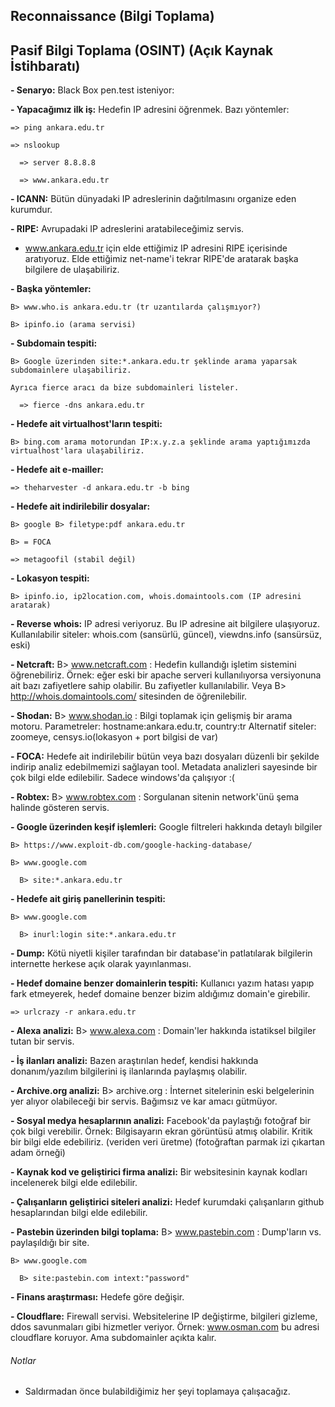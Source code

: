 ## Reconnaissance (Bilgi Toplama)

## Pasif Bilgi Toplama (OSINT) (Açık Kaynak İstihbaratı)

**- Senaryo:** Black Box pen.test isteniyor:

**- Yapacağımız ilk iş:** Hedefin IP adresini öğrenmek. Bazı yöntemler:

    => ping ankara.edu.tr

    => nslookup

      => server 8.8.8.8

      => www.ankara.edu.tr

**- ICANN:** Bütün dünyadaki IP adreslerinin dağıtılmasını organize eden kurumdur. 

**- RIPE:** Avrupadaki IP adreslerini aratabileceğimiz servis.

  - www.ankara.edu.tr için elde ettiğimiz IP adresini RIPE içerisinde aratıyoruz. Elde ettiğimiz net-name'i tekrar RIPE'de aratarak başka bilgilere de ulaşabiliriz.

**- Başka yöntemler:**

    B> www.who.is ankara.edu.tr (tr uzantılarda çalışmıyor?)
    
    B> ipinfo.io (arama servisi)

**- Subdomain tespiti:** 

    B> Google üzerinden site:*.ankara.edu.tr şeklinde arama yaparsak subdomainlere ulaşabiliriz.
    
    Ayrıca fierce aracı da bize subdomainleri listeler.
    
      => fierce -dns ankara.edu.tr

**- Hedefe ait virtualhost'ların tespiti:** 

    B> bing.com arama motorundan IP:x.y.z.a şeklinde arama yaptığımızda virtualhost'lara ulaşabiliriz.

**- Hedefe ait e-mailler:** 

    => theharvester -d ankara.edu.tr -b bing

**- Hedefe ait indirilebilir dosyalar:** 

    B> google B> filetype:pdf ankara.edu.tr
    
    B> = FOCA
    
    => metagoofil (stabil değil)

**- Lokasyon tespiti:** 

    B> ipinfo.io, ip2location.com, whois.domaintools.com (IP adresini aratarak)

**- Reverse whois:** IP adresi veriyoruz. Bu IP adresine ait bilgilere ulaşıyoruz. Kullanılabilir siteler: whois.com (sansürlü, güncel), viewdns.info (sansürsüz, eski)

**- Netcraft:** B> www.netcraft.com : Hedefin kullandığı işletim sistemini öğrenebiliriz. Örnek: eğer eski bir apache serveri kullanılıyorsa versiyonuna ait bazı zafiyetlere sahip olabilir. Bu zafiyetler kullanılabilir. Veya B> http://whois.domaintools.com/ sitesinden de öğrenilebilir.

**- Shodan:** B> www.shodan.io : Bilgi toplamak için gelişmiş bir arama motoru. Parametreler: hostname:ankara.edu.tr, country:tr Alternatif siteler: zoomeye, censys.io(lokasyon + port bilgisi de var)

**- FOCA:** Hedefe ait indirilebilir bütün veya bazı dosyaları düzenli bir şekilde indirip analiz edebilmemizi sağlayan tool. Metadata analizleri sayesinde bir çok bilgi elde edilebilir. Sadece windows'da çalışıyor :(

**- Robtex:** B> www.robtex.com : Sorgulanan sitenin network'ünü şema halinde gösteren servis.

**- Google üzerinden keşif işlemleri:** Google filtreleri hakkında detaylı bilgiler 

    B> https://www.exploit-db.com/google-hacking-database/ 
    
    B> www.google.com
    
      B> site:*.ankara.edu.tr

**- Hedefe ait giriş panellerinin tespiti:** 
    
    B> www.google.com 
    
      B> inurl:login site:*.ankara.edu.tr

**- Dump:** Kötü niyetli kişiler tarafından bir database'in patlatılarak bilgilerin internette herkese açık olarak yayınlanması.

**- Hedef domaine benzer domainlerin tespiti:** Kullanıcı yazım hatası yapıp fark etmeyerek, hedef domaine benzer bizim aldığımız domain'e girebilir.

    => urlcrazy -r ankara.edu.tr

**- Alexa analizi:** B> www.alexa.com : Domain'ler hakkında istatiksel bilgiler tutan bir servis.

**- İş ilanları analizi:** Bazen araştırılan hedef, kendisi hakkında donanım/yazılım bilgilerini iş ilanlarında paylaşmış olabilir.

**- Archive.org analizi:** B> archive.org : İnternet sitelerinin eski belgelerinin yer alıyor olabileceği bir servis. Bağımsız ve kar amacı gütmüyor.

**- Sosyal medya hesaplarının analizi:** Facebook'da paylaştığı fotoğraf bir çok bilgi verebilir. Örnek: Bilgisayarın ekran görüntüsü atmış olabilir. Kritik bir bilgi elde edebiliriz. (veriden veri üretme) (fotoğraftan parmak izi çıkartan adam örneği)

**- Kaynak kod ve geliştirici firma analizi:** Bir websitesinin kaynak kodları incelenerek bilgi elde edilebilir.

**- Çalışanların geliştirici siteleri analizi:** Hedef kurumdaki çalışanların github hesaplarından bilgi elde edilebilir.

**- Pastebin üzerinden bilgi toplama:** B> www.pastebin.com : Dump'ların vs. paylaşıldığı bir site. 
    
    B> www.google.com 
    
      B> site:pastebin.com intext:"password"

**- Finans araştırması:** Hedefe göre değişir. 

**- Cloudflare:** Firewall servisi. Websitelerine IP değiştirme, bilgileri gizleme, ddos savunmaları gibi hizmetler veriyor. Örnek: www.osman.com bu adresi cloudflare koruyor. Ama subdomainler açıkta kalır.

###### Notlar

  - Saldırmadan önce bulabildiğimiz her şeyi toplamaya çalışacağız.
